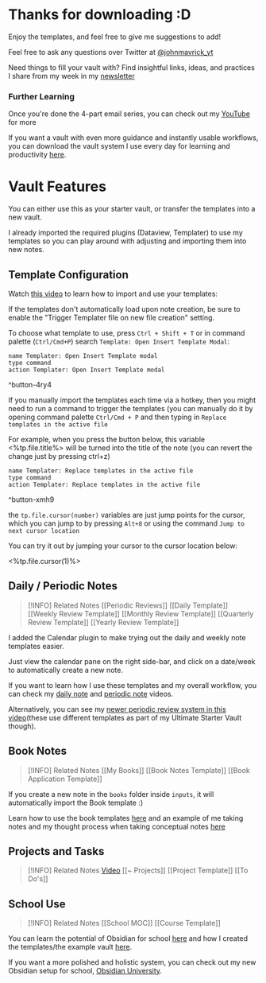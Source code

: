 # Thanks for downloading :D

Enjoy the templates, and feel free to give me suggestions to add!

Feel free to ask any questions over Twitter at [@johnmavrick_yt](https://twitter.com/johnmavrick_yt)

Need things to fill your vault with? Find insightful links, ideas, and practices I share from my week in my [newsletter](https://johnmavrick.substack.com/about)

### Further Learning
Once you're done the 4-part email series, you can check out my [YouTube](https://www.youtube.com/channel/UC_nJ4PiyzE26LX-FmrnvCfQ) for more

If you want a vault with even more guidance and instantly usable workflows, you can download the vault system I use every day for learning and productivity [here](https://johnmavrick.gumroad.com/l/obsidian-starter-vault).

# Vault Features
You can either use this as your starter vault, or transfer the templates into a new vault.

I already imported the required plugins (Dataview, Templater) to use my templates so you can play around with adjusting and importing them into new notes.

## Template Configuration
Watch [this video](https://youtu.be/7JMRrskgw7I) to learn how to import and use your templates: 

If the templates don't automatically load upon note creation, be sure to enable the "Trigger Templater file on new file creation" setting.

To choose what template to use, press `Ctrl + Shift + T` or in command palette (`Ctrl/Cmd+P`) search `Template: Open Insert Template Modal`:

```button
name Templater: Open Insert Template modal
type command
action Templater: Open Insert Template modal
```
^button-4ry4

If you manually import the templates each time via a hotkey, then you might need to run a command to trigger the templates (you can manually do it by opening command palette `Ctrl/Cmd + P` and then typing in `Replace templates in the active file`

For example, when you press the button below, this variable <%tp.file.title%>  will be turned into the title of the note (you can revert the change just by pressing ctrl+z)

```button
name Templater: Replace templates in the active file
type command
action Templater: Replace templates in the active file
```
^button-xmh9

the `tp.file.cursor(number)`  variables are just jump points for the cursor, which you can jump to by pressing `Alt+8` or using the command `Jump to next cursor location`

You can try it out by jumping your cursor to the cursor location below:

<%tp.file.cursor(1)%>

## Daily / Periodic Notes
> [!INFO] Related Notes
> [[Periodic Reviews]]
> [[Daily Template]]
> [[Weekly Review Template]]
> [[Monthly Review Template]]
> [[Quarterly Review Template]]
> [[Yearly Review Template]]

I added the Calendar plugin to make trying out the daily and weekly note templates easier.

Just view the calendar pane on the right side-bar, and click on a date/week to automatically create a new note.

If you want to learn how I use these templates and my overall workflow, you can check my [daily note](https://www.youtube.com/watch?v=OFFTIIUDNK4&ab_channel=JohnMavrick) and [periodic note](https://www.youtube.com/watch?v=vmNfnkZDWhY&ab_channel=JohnMavrick) videos.

Alternatively, you can see my [newer periodic review system in this video](https://www.youtube.com/watch?v=jUmOKkJq8xw&t=16s)(these use different templates as part of my Ultimate Starter Vault though).

## Book Notes
> [!INFO] Related Notes
> [[My Books]]
> [[Book Notes Template]]
> [[Book Application Template]]

If you create a new note in the `books` folder inside `inputs`, it will automatically import the Book template :)

Learn how to use the book templates [here](https://www.youtube.com/watch?v=z2NW1iVlkp8&ab_channel=JohnMavrick) and an example of me taking notes and my thought process when taking conceptual notes [here](https://www.youtube.com/watch?v=WlwyYwP3HLg)
## Projects and Tasks
> [!INFO] Related Notes
> [Video](https://www.youtube.com/watch?v=WigJ_rpCFpE&ab_channel=JohnMavrick)
> [[~ Projects]]
> [[Project Template]]
> [[To Do's]]
## School Use

> [!INFO] Related Notes
> [[School MOC]]
> [[Course Template]]

You can learn the potential of Obsidian for school [here](https://www.youtube.com/watch?v=0UTzpIdLbVo&ab_channel=JohnMavrick) and how I created the templates/the example vault [here](https://www.youtube.com/watch?v=0UTzpIdLbVo&ab_channel=JohnMavrick).

If you want a more polished and holistic system, you can check out my new Obsidian setup for school, [Obsidian University](https://www.youtube.com/watch?v=YEszm4_q-S4).